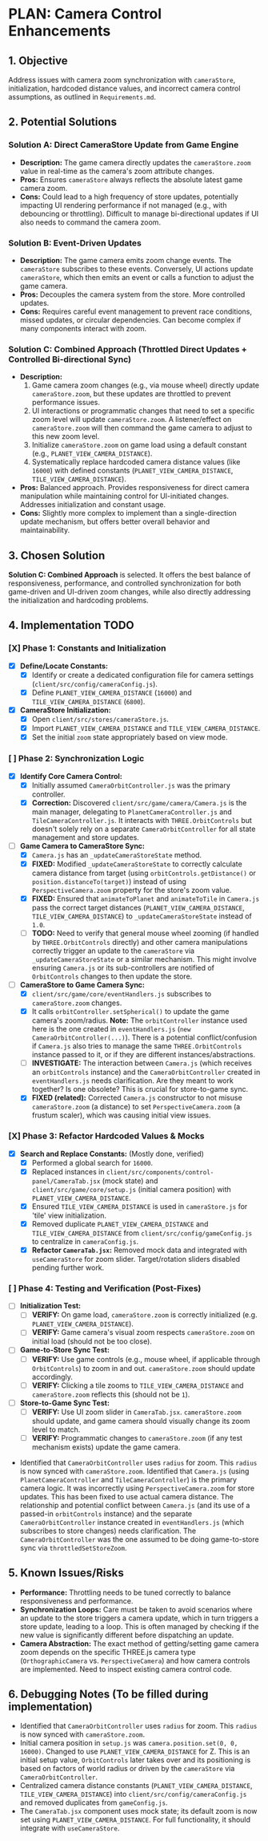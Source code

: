# PLAN: Camera Control Enhancements

## 1. Objective
Address issues with camera zoom synchronization with `cameraStore`, initialization, hardcoded distance values, and incorrect camera control assumptions, as outlined in `Requirements.md`.

## 2. Potential Solutions

### Solution A: Direct CameraStore Update from Game Engine
- **Description:** The game camera directly updates the `cameraStore.zoom` value in real-time as the camera's zoom attribute changes.
- **Pros:** Ensures `cameraStore` always reflects the absolute latest game camera zoom.
- **Cons:** Could lead to a high frequency of store updates, potentially impacting UI rendering performance if not managed (e.g., with debouncing or throttling). Difficult to manage bi-directional updates if UI also needs to command the camera zoom.

### Solution B: Event-Driven Updates
- **Description:** The game camera emits zoom change events. The `cameraStore` subscribes to these events. Conversely, UI actions update `cameraStore`, which then emits an event or calls a function to adjust the game camera.
- **Pros:** Decouples the camera system from the store. More controlled updates.
- **Cons:** Requires careful event management to prevent race conditions, missed updates, or circular dependencies. Can become complex if many components interact with zoom.

### Solution C: Combined Approach (Throttled Direct Updates + Controlled Bi-directional Sync)
- **Description:** 
    1.  Game camera zoom changes (e.g., via mouse wheel) directly update `cameraStore.zoom`, but these updates are throttled to prevent performance issues.
    2.  UI interactions or programmatic changes that need to set a specific zoom level will update `cameraStore.zoom`. A listener/effect on `cameraStore.zoom` will then command the game camera to adjust to this new zoom level.
    3.  Initialize `cameraStore.zoom` on game load using a default constant (e.g., `PLANET_VIEW_CAMERA_DISTANCE`).
    4.  Systematically replace hardcoded camera distance values (like `16000`) with defined constants (`PLANET_VIEW_CAMERA_DISTANCE`, `TILE_VIEW_CAMERA_DISTANCE`).
- **Pros:** Balanced approach. Provides responsiveness for direct camera manipulation while maintaining control for UI-initiated changes. Addresses initialization and constant usage.
- **Cons:** Slightly more complex to implement than a single-direction update mechanism, but offers better overall behavior and maintainability.

## 3. Chosen Solution
**Solution C: Combined Approach** is selected. It offers the best balance of responsiveness, performance, and controlled synchronization for both game-driven and UI-driven zoom changes, while also directly addressing the initialization and hardcoding problems.

## 4. Implementation TODO

### [X] **Phase 1: Constants and Initialization**
-   [X] **Define/Locate Constants:**
    -   [X] Identify or create a dedicated configuration file for camera settings (`client/src/config/cameraConfig.js`).
    -   [X] Define `PLANET_VIEW_CAMERA_DISTANCE` (`16000`) and `TILE_VIEW_CAMERA_DISTANCE` (`6800`).
-   [X] **CameraStore Initialization:**
    -   [X] Open `client/src/stores/cameraStore.js`.
    -   [X] Import `PLANET_VIEW_CAMERA_DISTANCE` and `TILE_VIEW_CAMERA_DISTANCE`.
    -   [X] Set the initial `zoom` state appropriately based on view mode.

### [ ] **Phase 2: Synchronization Logic**
-   [X] **Identify Core Camera Control:** 
    -   [X] Initially assumed `CameraOrbitController.js` was the primary controller.
    -   [X] **Correction:** Discovered `client/src/game/camera/Camera.js` is the main manager, delegating to `PlanetCameraController.js` and `TileCameraController.js`. It interacts with `THREE.OrbitControls` but doesn't solely rely on a separate `CameraOrbitController` for all state management and store updates.
-   [ ] **Game Camera to CameraStore Sync:**
    -   [X] `Camera.js` has an `_updateCameraStoreState` method.
    -   [X] **FIXED:** Modified `_updateCameraStoreState` to correctly calculate camera distance from target (using `orbitControls.getDistance()` or `position.distanceTo(target)`) instead of using `PerspectiveCamera.zoom` property for the store's zoom value.
    -   [X] **FIXED:** Ensured that `animateToPlanet` and `animateToTile` in `Camera.js` pass the correct target distances (`PLANET_VIEW_CAMERA_DISTANCE`, `TILE_VIEW_CAMERA_DISTANCE`) to `_updateCameraStoreState` instead of `1.0`.
    -   [ ] **TODO:** Need to verify that general mouse wheel zooming (if handled by `THREE.OrbitControls` directly) and other camera manipulations correctly trigger an update to the `cameraStore` via `_updateCameraStoreState` or a similar mechanism. This might involve ensuring `Camera.js` or its sub-controllers are notified of `OrbitControls` changes to then update the store.
-   [ ] **CameraStore to Game Camera Sync:**
    -   [X] `client/src/game/core/eventHandlers.js` subscribes to `cameraStore.zoom` changes.
    -   [X] It calls `orbitController.setSpherical()` to update the game camera's zoom/radius. **Note:** The `orbitController` instance used here is the one created in `eventHandlers.js` (`new CameraOrbitController(...)`). There is a potential conflict/confusion if `Camera.js` also tries to manage the same `THREE.OrbitControls` instance passed to it, or if they are different instances/abstractions.
    -   [ ] **INVESTIGATE:** The interaction between `Camera.js` (which receives an `orbitControls` instance) and the `CameraOrbitController` created in `eventHandlers.js` needs clarification. Are they meant to work together? Is one obsolete? This is crucial for store-to-game sync.
    -   [X] **FIXED (related):** Corrected `Camera.js` constructor to not misuse `cameraStore.zoom` (a distance) to set `PerspectiveCamera.zoom` (a frustum scaler), which was causing initial view issues.

### [X] **Phase 3: Refactor Hardcoded Values & Mocks**
-   [X] **Search and Replace Constants:** (Mostly done, verified)
    -   [X] Performed a global search for `16000`.
    -   [X] Replaced instances in `client/src/components/control-panel/CameraTab.jsx` (mock state) and `client/src/game/core/setup.js` (initial camera position) with `PLANET_VIEW_CAMERA_DISTANCE`.
    -   [X] Ensured `TILE_VIEW_CAMERA_DISTANCE` is used in `cameraStore.js` for 'tile' view initialization.
    -   [X] Removed duplicate `PLANET_VIEW_CAMERA_DISTANCE` and `TILE_VIEW_CAMERA_DISTANCE` from `client/src/config/gameConfig.js` to centralize in `cameraConfig.js`.
    -   [X] **Refactor `CameraTab.jsx`:** Removed mock data and integrated with `useCameraStore` for zoom slider. Target/rotation sliders disabled pending further work.

### [ ] **Phase 4: Testing and Verification (Post-Fixes)**
-   [ ] **Initialization Test:** 
    -   [ ] **VERIFY:** On game load, `cameraStore.zoom` is correctly initialized (e.g. `PLANET_VIEW_CAMERA_DISTANCE`).
    -   [ ] **VERIFY:** Game camera's visual zoom respects `cameraStore.zoom` on initial load (should not be too close).
-   [ ] **Game-to-Store Sync Test:**
    -   [ ] **VERIFY:** Use game controls (e.g., mouse wheel, if applicable through `OrbitControls`) to zoom in and out. `cameraStore.zoom` should update accordingly.
    -   [ ] **VERIFY:** Clicking a tile zooms to `TILE_VIEW_CAMERA_DISTANCE` and `cameraStore.zoom` reflects this (should not be `1`).
-   [ ] **Store-to-Game Sync Test:**
    -   [ ] **VERIFY:** Use UI zoom slider in `CameraTab.jsx`. `cameraStore.zoom` should update, and game camera should visually change its zoom level to match.
    -   [ ] **VERIFY:** Programmatic changes to `cameraStore.zoom` (if any test mechanism exists) update the game camera.
-   Identified that `CameraOrbitController` uses `radius` for zoom. This `radius` is now synced with `cameraStore.zoom`.
    Identified that `Camera.js` (using `PlanetCameraController` and `TileCameraController`) is the primary camera logic. It was incorrectly using `PerspectiveCamera.zoom` for store updates. This has been fixed to use actual camera distance.
    The relationship and potential conflict between `Camera.js` (and its use of a passed-in `orbitControls` instance) and the separate `CameraOrbitController` instance created in `eventHandlers.js` (which subscribes to store changes) needs clarification. The `CameraOrbitController` was the one assumed to be doing game-to-store sync via `throttledSetStoreZoom`.

## 5. Known Issues/Risks
-   **Performance:** Throttling needs to be tuned correctly to balance responsiveness and performance.
-   **Synchronization Loops:** Care must be taken to avoid scenarios where an update to the store triggers a camera update, which in turn triggers a store update, leading to a loop. This is often managed by checking if the new value is significantly different before dispatching an update.
-   **Camera Abstraction:** The exact method of getting/setting game camera zoom depends on the specific THREE.js camera type (`OrthographicCamera` vs. `PerspectiveCamera`) and how camera controls are implemented. Need to inspect existing camera control code.

## 6. Debugging Notes (To be filled during implementation)
-   Identified that `CameraOrbitController` uses `radius` for zoom. This `radius` is now synced with `cameraStore.zoom`.
-   Initial camera position in `setup.js` was `camera.position.set(0, 0, 16000)`. Changed to use `PLANET_VIEW_CAMERA_DISTANCE` for Z. This is an initial setup value, `OrbitControls` later takes over and its positioning is based on factors of world radius or driven by the `cameraStore` via `CameraOrbitController`.
-   Centralized camera distance constants (`PLANET_VIEW_CAMERA_DISTANCE`, `TILE_VIEW_CAMERA_DISTANCE`) into `client/src/config/cameraConfig.js` and removed duplicates from `gameConfig.js`.
-   The `CameraTab.jsx` component uses mock state; its default zoom is now set using `PLANET_VIEW_CAMERA_DISTANCE`. For full functionality, it should integrate with `useCameraStore`. 